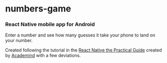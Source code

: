 # numbers-game

### React Native mobile app for Android

Enter a number and see how many guesses it take your phone to land on your number.

Created following the tutorial in the [React Native the Practical Guide](https://www.udemy.com/course/react-native-the-practical-guide/) created by [Academind](https://www.udemy.com/user/academind/) with a few deviations.
